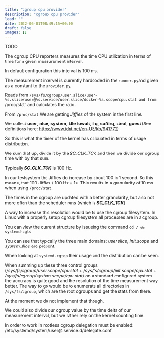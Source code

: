 ```yaml
---
title: "cgroup cpu provider"
description: "cgroup cpu provider"
lead: ""
date: 2022-06-01T08:49:15+00:00
draft: false
images: []
---
```


TODO

The cgroup CPU reporters measures the time CPU utilization in terms of time for a
given measurement interval.

In default configuration this interval is 100 ms.

The measurement intervel is currently hardcoded in the `runner.py`and given as a constant to the `provider.py`.

Reads from `/sys/fs/cgroup/user.slice/user-%s.slice/user@%s.service/user.slice/docker-%s.scope/cpu.stat
and from `/proc/stat` and calculates the ratio.


From `/proc/stat` We are getting *Jiffies* of the system in the first line.

We collect **user**, **nice**, **system**, **idle** **iowait**, **irq**, **softirq**, **steal**, **guest** (See definitions here: https://www.idnt.net/en-US/kb/941772)

So this is what the timer of the kernel has calcuated in terms of usage distribution.

We sum that up, divide it by the _SC_CLK_TCK_ and then we divide our cgroup time with by that sum.

Typically **_SC_CLK_TCK_** is 100 Hz.

In our testsystem the Jiffies do increase by about 100 in 1 second. So this means, that 100 Jiffies / 100 Hz = 1s.
This results in a granularity of 10 ms when using `/proc/stat`.

The times in the cgroup are updated with a better granularity, but also not more often than the scheduler runs (which is **_SC_CLK_TCK_**)

A way to increase this resolution would be to use the cgroup filesystem.
In Linux with a properly setup cgroup filesystem all processes are in a cgroup.

You can view the current structure by issueing the command `cd / && systemd-cgls`

You can see that typically the three main domains: *user.slice*, *init.scope* and *system.slice* are present.

When looking at `systemd-cgtop` their usage and the distribution can be seen.

When summing up these three control groups (*/sys/fs/cgroup/user.scope/cpu.stat* + */sys/fs/cgroup/init.scope/cpu.stat* + */sys/fs/cgroup/system.scope/cpu.stat*) on a standard configured system the accuracy is quite good and the resolution of the time measurement way better.
The way to go would be to enumerate all directories in `/sys/fs/cgroup`, which are the root cgroups and get the stats from there.

At the moment we do not implement that though.



We could also divide our cgroup value by the time delta of our measurement interval, but we rather rely
on the kernel counting time.



In order to work in rootless cgroup delegation must be enabled:
/etc/systemd/system/user@.service.d/delegate.conf
```
